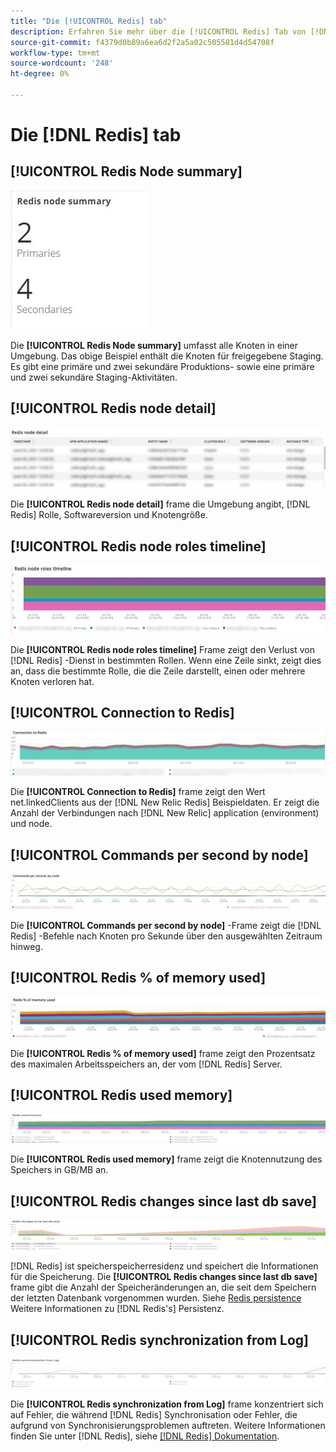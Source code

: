 ```yaml
---
title: "Die [!UICONTROL Redis] tab"
description: Erfahren Sie mehr über die [!UICONTROL Redis] Tab von [!DNL Observation for Adobe Commerce].
source-git-commit: f4379d0b89a6ea6d2f2a5a02c505581d4d54708f
workflow-type: tm+mt
source-wordcount: '248'
ht-degree: 0%

---
```


# Die [!DNL Redis] tab

## [!UICONTROL Redis Node summary]

![Zusammenfassung des Redis-Knotens](../../assets/tools/observation-for-adobe-commerce/redis-tab-1.jpg)

Die **[!UICONTROL Redis Node summary]** umfasst alle Knoten in einer Umgebung. Das obige Beispiel enthält die Knoten für freigegebene Staging. Es gibt eine primäre und zwei sekundäre Produktions- sowie eine primäre und zwei sekundäre Staging-Aktivitäten.

## [!UICONTROL Redis node detail]

![Redis node detail](../../assets/tools/observation-for-adobe-commerce/redis-tab-2.jpg)

Die **[!UICONTROL Redis node detail]** frame die Umgebung angibt, [!DNL Redis] Rolle, Softwareversion und Knotengröße.

## [!UICONTROL Redis node roles timeline]

![Überarbeitet die Timeline der Knotenrollen](../../assets/tools/observation-for-adobe-commerce/redis-tab-3.jpg)

Die **[!UICONTROL Redis node roles timeline]** Frame zeigt den Verlust von [!DNL Redis] -Dienst in bestimmten Rollen. Wenn eine Zeile sinkt, zeigt dies an, dass die bestimmte Rolle, die die Zeile darstellt, einen oder mehrere Knoten verloren hat.

## [!UICONTROL Connection to Redis]

![Verbindung zu Redis](../../assets/tools/observation-for-adobe-commerce/redis-tab-4.jpg)

Die **[!UICONTROL Connection to Redis]** frame zeigt den Wert net.linkedClients aus der [!DNL New Relic Redis] Beispieldaten. Er zeigt die Anzahl der Verbindungen nach [!DNL New Relic] application (environment) und node.

## [!UICONTROL Commands per second by node]

![Befehle pro Sekunde nach Knoten](../../assets/tools/observation-for-adobe-commerce/redis-tab-5.jpg)

Die **[!UICONTROL Commands per second by node]** -Frame zeigt die [!DNL Redis] -Befehle nach Knoten pro Sekunde über den ausgewählten Zeitraum hinweg.

## [!UICONTROL Redis % of memory used]

![Redis % des verwendeten Speichers](../../assets/tools/observation-for-adobe-commerce/redis-tab-6.jpg)

Die **[!UICONTROL Redis % of memory used]** frame zeigt den Prozentsatz des maximalen Arbeitsspeichers an, der vom [!DNL Redis] Server.

## [!UICONTROL Redis used memory]

![Verwendeter Speicher zurücksetzen](../../assets/tools/observation-for-adobe-commerce/redis-tab-7.jpg)

Die **[!UICONTROL Redis used memory]** frame zeigt die Knotennutzung des Speichers in GB/MB an.

## [!UICONTROL Redis changes since last db save]

![Ändert Änderungen seit dem letzten db-Speichern](../../assets/tools/observation-for-adobe-commerce/redis-tab-8.jpg)

[!DNL Redis] ist speicherspeicherresidenz und speichert die Informationen für die Speicherung. Die **[!UICONTROL Redis changes since last db save]** frame gibt die Anzahl der Speicheränderungen an, die seit dem Speichern der letzten Datenbank vorgenommen wurden. Siehe [Redis persistence](https://redis.io/docs/manual/persistence/) Weitere Informationen zu [!DNL Redis's] Persistenz.

## [!UICONTROL Redis synchronization from Log]

![Redivensynchronisation aus Protokoll](../../assets/tools/observation-for-adobe-commerce/redis-tab-9.jpg)

Die **[!UICONTROL Redis synchronization from Log]** frame konzentriert sich auf Fehler, die während [!DNL Redis] Synchronisation oder Fehler, die aufgrund von Synchronisierungsproblemen auftreten. Weitere Informationen finden Sie unter [!DNL Redis], siehe [[!DNL Redis] Dokumentation](https://redis.io/docs/).
